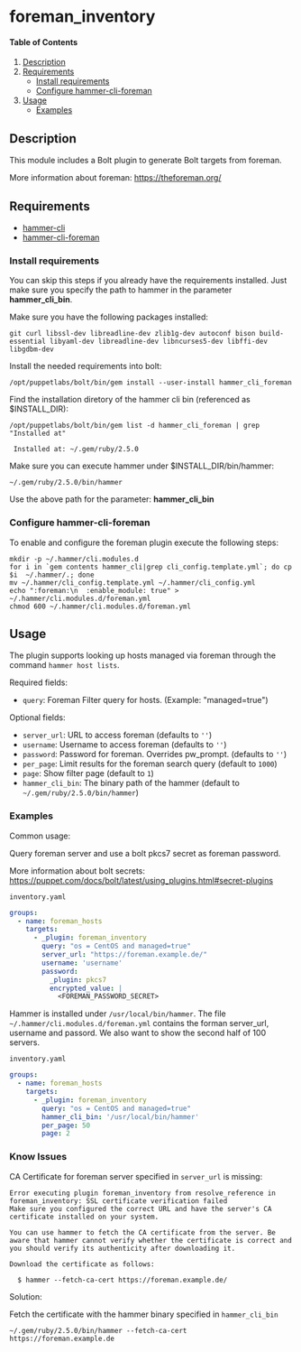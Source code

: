 # foreman_inventory

#### Table of Contents

1. [Description](#description)
2. [Requirements](#requirements)
    * [Install requirements](#install-requirements)
    * [Configure hammer-cli-foreman](#configure-hammer-cli-foreman)
3. [Usage](#usage)
    * [Examples](#examples)

## Description

This module includes a Bolt plugin to generate Bolt targets from foreman.

More information about foreman: https://theforeman.org/

## Requirements

* [hammer-cli](https://github.com/theforeman/hammer-cli)
* [hammer-cli-foreman](https://github.com/theforeman/hammer-cli-foreman)


### Install requirements
You can skip this steps if you already have the requirements installed. Just make sure you specify the path to hammer 
in the parameter **hammer_cli_bin**.

Make sure you have the following packages installed:

``` text
git curl libssl-dev libreadline-dev zlib1g-dev autoconf bison build-essential libyaml-dev libreadline-dev libncurses5-dev libffi-dev libgdbm-dev
```

Install the needed requirements into bolt:

``` text
/opt/puppetlabs/bolt/bin/gem install --user-install hammer_cli_foreman
```

Find the installation diretory of the hammer cli bin (referenced as $INSTALL_DIR):

``` text
/opt/puppetlabs/bolt/bin/gem list -d hammer_cli_foreman | grep "Installed at"

 Installed at: ~/.gem/ruby/2.5.0
``` 

Make sure you can execute hammer under $INSTALL_DIR/bin/hammer:

``` 
~/.gem/ruby/2.5.0/bin/hammer
``` 

Use the above path for the parameter: **hammer_cli_bin**

### Configure hammer-cli-foreman
To enable and configure the foreman plugin execute the following steps:

``` 
mkdir -p ~/.hammer/cli.modules.d
for i in `gem contents hammer_cli|grep cli_config.template.yml`; do cp $i  ~/.hammer/.; done
mv ~/.hammer/cli_config.template.yml ~/.hammer/cli_config.yml
echo ":foreman:\n  :enable_module: true" > ~/.hammer/cli.modules.d/foreman.yml
chmod 600 ~/.hammer/cli.modules.d/foreman.yml
``` 

## Usage

The plugin supports looking up hosts managed via foreman through the command `hammer host lists`.

Required fields:
-   `query`: Foreman Filter query for hosts. (Example: "managed=true")

Optional fields:
-   `server_url`: URL to access foreman (defaults to `''`)
-   `username`: Username to access foreman (defaults to `''`)
-   `password`: Password for foreman. Overrides pw_prompt. (defaults to `''`)
-   `per_page`: Limit results for the foreman search query (default to `1000`)
-   `page`: Show filter page (default to `1`)
-   `hammer_cli_bin`: The binary path of the hammer (default to `~/.gem/ruby/2.5.0/bin/hammer`)

### Examples

Common usage:

Query foreman server and use a bolt pkcs7 secret as foreman password.

More information about bolt secrets:
https://puppet.com/docs/bolt/latest/using_plugins.html#secret-plugins

`inventory.yaml`
```yaml
groups:
  - name: foreman_hosts
    targets:
      - _plugin: foreman_inventory
        query: "os = CentOS and managed=true"
        server_url: "https://foreman.example.de/"
        username: 'username'
        password:
          _plugin: pkcs7
          encrypted_value: |
            <FOREMAN_PASSWORD_SECRET>        

```

Hammer is installed under `/usr/local/bin/hammer`. The file `~/.hammer/cli.modules.d/foreman.yml` contains the forman server_url, username and passord.
We also want to show the second half of 100 servers.

`inventory.yaml`
```yaml
groups:
  - name: foreman_hosts
    targets:
      - _plugin: foreman_inventory
        query: "os = CentOS and managed=true"
        hammer_cli_bin: '/usr/local/bin/hammer'
        per_page: 50
        page: 2
```

### Know Issues

CA Certificate for foreman server specified in `server_url` is missing:
```
Error executing plugin foreman_inventory from resolve_reference in foreman_inventory: SSL certificate verification failed
Make sure you configured the correct URL and have the server's CA certificate installed on your system.

You can use hammer to fetch the CA certificate from the server. Be aware that hammer cannot verify whether the certificate is correct and you should verify its authenticity after downloading it.

Download the certificate as follows:

  $ hammer --fetch-ca-cert https://foreman.example.de/
```

Solution:

Fetch the certificate with the hammer binary specified in `hammer_cli_bin`
```
~/.gem/ruby/2.5.0/bin/hammer --fetch-ca-cert https://foreman.example.de
```
